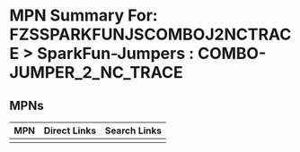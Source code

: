 



# MPN Summary For: FZSSPARKFUNJSCOMBOJ2NCTRACE > SparkFun-Jumpers : COMBO-JUMPER_2_NC_TRACE

## MPNs
  

|MPN|Direct Links|Search Links|
| :--- | :--- | :--- |
||||
